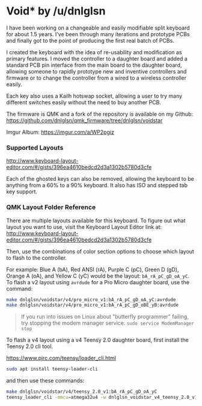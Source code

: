 # Void* by /u/dnlglsn

I have been working on a changeable and easily modifiable split keyboard for
about 1.5 years. I've been through many iterations and prototype PCBs and
finally got to the point of producing the first real batch of PCBs.

I created the keyboard with the idea of re-usability and modification as
primary features. I moved the controller to a daughter board and added a
standard PCB pin interface from the main board to the daughter board, allowing
someone to rapidly prototype new and inventive controllers and firmware or to
change the controller from a wired to a wireless controller easily.

Each key also uses a Kailh hotswap socket, allowing a user to try many
different switches easily without the need to buy another PCB.

The firmware is QMK and a fork of the repository is available on my Github:
https://github.com/dnlglsn/qmk_firmware/tree/dnlglsn/voidstar

Imgur Album: https://imgur.com/a/WP2pgiz

### Supported Layouts

http://www.keyboard-layout-editor.com/#/gists/396ea4610bedcd2d3a1302b5780d3cfe

Each of the ghosted keys can also be removed, allowing the keyboard to be
anything from a 60% to a 90% keyboard. It also has ISO and stepped tab key
support.

### QMK Layout Folder Reference

There are multiple layouts available for this keyboard. To figure out what
layout you want to use, visit the Keyboard Layout Editor link at:
http://www.keyboard-layout-editor.com/#/gists/396ea4610bedcd2d3a1302b5780d3cfe

Then, use the combinations of color section options to choose which layout to
flash to the controller.

For example: Blue A (bA), Red ANSI (rA), Purple C (pC), Green D (gD),
Orange A (oA), and Yellow C (yC) would be the layout: `bA_rA_pC_gD_oA_yC`. To
flash a v2 layout using `avrdude` for a Pro Micro daughter board, use the
command:

```bash
make dnlglsn/voidstar/v4/pro_micro_v1:bA_rA_pC_gD_oA_yC:avrdude
make dnlglsn/voidstar/v4/pro_micro_v1:bA_rA_pC_gD_oBE_yB:avrdude
```

> If you run into issues on Linux about "butterfly programmer" failing, try
stopping the modem manager service. `sudo service ModemManager stop`

To flash a v4 layout using a v4 Teensy 2.0 daughter board, first install the
Teensy 2.0 cli tool.

https://www.pjrc.com/teensy/loader_cli.html
```bash
sudo apt install teensy-loader-cli
```
and then use these commands:

```bash
make dnlglsn/voidstar/v4/teensy_2.0_v1:bA_rA_pC_gD_oA_yC
teensy_loader_cli -mmcu=atmega32u4 -w dnlglsn_voidstar_v4_teensy_2.0_v1_bA_rA_pC_gD_oA_yC.hex
```
